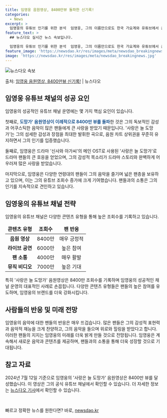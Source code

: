 ```yaml
---
title: 임영웅 음원영상, 8400만뷰 돌파한 신기록!
categories:
  - News
excerpt: >
  임영웅의 유튜브 인기를 위한 분석  임영웅, 그의 이름만으로도 한국 가요계와 유튜브에서 큰 관심을 끌고 있다…
feature_text: >
  ## 뉴스다오 실시간 뉴스 속보입니다.

  임영웅의 유튜브 인기를 위한 분석  임영웅, 그의 이름만으로도 한국 가요계와 유튜브에서 큰 관심을 끌고 있다…
feature_image: 'https://newsdao.kr/res/images/meta/newsdao_breakingnews.jpg'
image: 'https://newsdao.kr/res/images/meta/newsdao_breakingnews.jpg'
---
```


![뉴스다오 속보](https://newsdao.kr/res/images/meta/newsdao_breakingnews.jpg)

<p>출처: <a href="https://newsdao.kr/4803" rel="dofollow">임영웅 음원영상, 8400만뷰 신기록!</a> | 뉴스다오</p>

<h2 data-ke-size="size26">임영웅 유튜브 채널의 성공 요인</h2>
임영웅의 성공적인 유튜브 채널 운영에는 몇 가지 핵심 요인이 있습니다.

<p data-ke-size="size16">첫째로, <b><span style="color: #1a5490;">도망가' 음원영상이 이례적으로 8400만 뷰를 돌파</span></b>한 것은 그의 독보적인 감성과 어쿠스틱한 음악이 많은 팬들에게 큰 사랑을 받았기 때문입니다. '사랑은 늘 도망가'는 그의 섬세한 감성과 장점을 최대한 발휘한 곡으로, 음원 차트 상위권을 꾸준히 유지하면서 그의 인기를 입증했습니다.</p>

<p data-ke-size="size16">둘째로, 임영웅은 드라마 '신사와 아가씨'의 메인 OST로 사용된 '사랑은 늘 도망가'로 드라마 팬들의 큰 호응을 얻었으며, 그의 감성적 목소리가 드라마 스토리와 완벽하게 어우러져 많은 사랑을 받았습니다.</p>

<p data-ke-size="size16">마지막으로, 임영웅은 다양한 연령대의 팬들이 그의 음악을 즐기며 넓은 팬층을 보유하고 있으며, 이는 그의 유튜브 조회수 증가에 크게 기여했습니다. 팬들과의 소통은 그의 인기를 지속적으로 견인하고 있습니다.</p>

<h2 data-ke-size="size26">임영웅의 유튜브 채널 전략</h2>
임영웅의 유튜브 채널은 다양한 콘텐츠 유형을 통해 높은 조회수를 기록하고 있습니다. 

<table>
<thead>
<tr>
<td style="text-align: center; height: 17px;"><b>콘텐츠 유형</b></td>
<td style="text-align: center; height: 17px;"><b>조회수</b></td>
<td style="text-align: center; height: 17px;"><b>팬 반응</b></td>
</tr>
</thead>
<tbody>
<tr>
<td style="text-align: center; height: 17px;"><b>음원 영상</b></td>
<td style="text-align: center; height: 17px;">8400만</td>
<td style="text-align: center; height: 17px;">매우 긍정적</td>
</tr>
<tr>
<td style="text-align: center; height: 17px;"><b>라이브 공연</b></td>
<td style="text-align: center; height: 17px;">6000만</td>
<td style="text-align: center; height: 17px;">높은 참여</td>
</tr>
<tr>
<td style="text-align: center; height: 17px;"><b>팬 소통</b></td>
<td style="text-align: center; height: 17px;">4000만</td>
<td style="text-align: center; height: 17px;">매우 활발</td>
</tr>
<tr>
<td style="text-align: center; height: 17px;"><b>뮤직 비디오</b></td>
<td style="text-align: center; height: 17px;">7000만</td>
<td style="text-align: center; height: 17px;">높은 기대</td>
</tr>
</tbody>
</table>

<p data-ke-size="size16">특히 '사랑은 늘 도망가' 음원영상은 8400만 조회수를 기록하며 임영웅의 성공적인 채널 운영의 대표적인 사례로 손꼽힙니다. 다양한 콘텐츠 유형들은 팬들의 높은 참여를 유도하며, 임영웅의 브랜드를 더욱 강화시킵니다.</p>

<h2 data-ke-size="size26">사람들의 반응 및 미래 전망</h2>
임영웅의 음악에 대한 팬들의 반응은 매우 뜨겁습니다. 많은 팬들은 그의 감성적 표현력과 음악적 재능을 크게 찬양하고, 그의 음악을 들으며 위로와 힐링을 받았다고 합니다. 이러한 팬들의 지지는 임영웅의 미래를 더욱 밝게 만들 것으로 전망됩니다. 임영웅은 계속해서 새로운 음악과 콘텐츠를 제공하며, 팬들과의 소통을 통해 더욱 성장할 것으로 기대됩니다.

<h2 data-ke-size="size26">참고 자료</h2>
2024년 7월 12일 기준으로 임영웅의 '사랑은 늘 도망가' 음원영상은 8400만 뷰를 달성했습니다. 이 영상은 그의 공식 유튜브 채널에서 확인할 수 있습니다. 더 자세한 정보는 <a href="https://newsdao.kr/4803">뉴스다오 기사</a>에서 확인할 수 있습니다.

<p data-ke-size="size16">&nbsp;</p> 

빠르고 정확한 뉴스를 원한다면? 바로, <a href="https://newsdao.kr" rel="dofollow">newsdao.kr</a>


